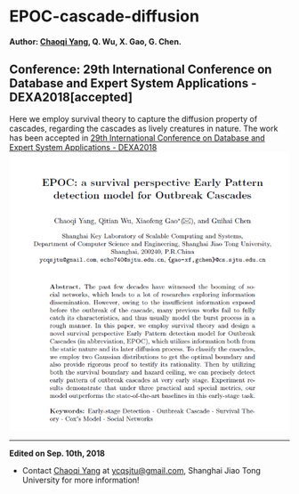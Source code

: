 # EPOC-cascade-diffusion
#### Author: <a href="http://chaoqiyang.com">Chaoqi Yang</a>, Q. Wu, X. Gao, G. Chen.
Conference: 29th International Conference on Database and Expert System Applications - DEXA2018[accepted]
---
Here we employ survival theory to capture the diffusion property of cascades, regarding the cascades as lively creatures in nature. The work has been accepted in <a href="http://www.dexa.org/accepted_papers/678">29th International Conference on Database and Expert System Applications - DEXA2018</a>
<img src="abstract.png">

---
<strong>Edited on Sep. 10th, 2018</strong><br>
- Contact <a href="http://chaoqiyang.com">Chaoqi Yang</a> at ycqsjtu@gmail.com, Shanghai Jiao Tong University for more information!
